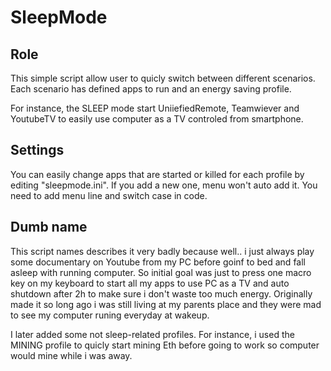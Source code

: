 # SleepMode
## Role
This simple script allow user to quicly switch between different scenarios.
Each scenario has defined apps to run and an energy saving profile.

For instance, the SLEEP mode start UniiefiedRemote, Teamwiever and YoutubeTV to easily use computer as a TV controled from smartphone.

## Settings
You can easily change apps that are started or killed for each profile by editing "sleepmode.ini".
If you add a new one, menu won't auto add it.
You need to add menu line and switch case in code.

## Dumb name
This script names describes it very badly because well.. i just always play some documentary on Youtube from my PC before goinf to bed and fall asleep with running computer.
So initial goal was just to press one macro key on my keyboard to start all my apps to use PC as a TV and auto shutdown after 2h to make sure i don't waste too much energy.
Originally made it so long ago i was still living at my parents place and they were mad to see my computer runing everyday at wakeup.

I later added some not sleep-related profiles.
For instance, i used the MINING profile to quicly start mining Eth before going to work so computer would mine while i was away.

